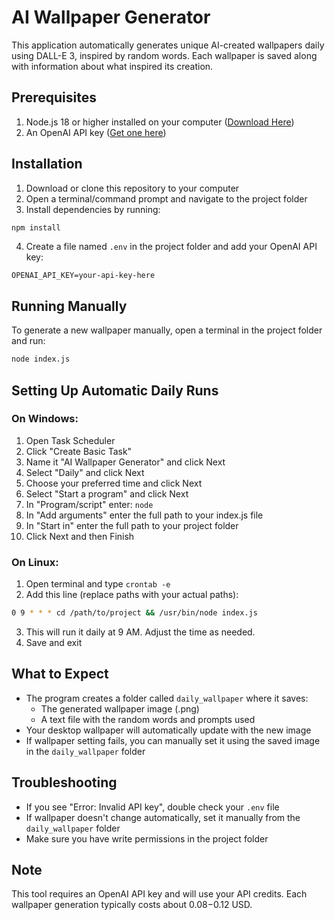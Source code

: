 # AI Wallpaper Generator

This application automatically generates unique AI-created wallpapers daily using DALL-E 3, inspired by random words. Each wallpaper is saved along with information about what inspired its creation.

## Prerequisites

1. Node.js 18 or higher installed on your computer ([Download Here](https://nodejs.org/))
2. An OpenAI API key ([Get one here](https://platform.openai.com/account/api-keys))

## Installation

1. Download or clone this repository to your computer
2. Open a terminal/command prompt and navigate to the project folder
3. Install dependencies by running:

```bash
npm install
```

4. Create a file named `.env` in the project folder and add your OpenAI API key:

```plaintext
OPENAI_API_KEY=your-api-key-here
```

## Running Manually

To generate a new wallpaper manually, open a terminal in the project folder and run:

```bash
node index.js
```

## Setting Up Automatic Daily Runs

### On Windows:

1. Open Task Scheduler
2. Click "Create Basic Task"
3. Name it "AI Wallpaper Generator" and click Next
4. Select "Daily" and click Next
5. Choose your preferred time and click Next
6. Select "Start a program" and click Next
7. In "Program/script" enter: `node`
8. In "Add arguments" enter the full path to your index.js file
9. In "Start in" enter the full path to your project folder
10. Click Next and then Finish

### On Linux:

1. Open terminal and type `crontab -e`
2. Add this line (replace paths with your actual paths):
```bash
0 9 * * * cd /path/to/project && /usr/bin/node index.js
```
3. This will run it daily at 9 AM. Adjust the time as needed.
4. Save and exit

## What to Expect

- The program creates a folder called `daily_wallpaper` where it saves:
  - The generated wallpaper image (.png)
  - A text file with the random words and prompts used
- Your desktop wallpaper will automatically update with the new image
- If wallpaper setting fails, you can manually set it using the saved image in the `daily_wallpaper` folder

## Troubleshooting

- If you see "Error: Invalid API key", double check your `.env` file
- If wallpaper doesn't change automatically, set it manually from the `daily_wallpaper` folder
- Make sure you have write permissions in the project folder

## Note

This tool requires an OpenAI API key and will use your API credits. Each wallpaper generation typically costs about $0.08-$0.12 USD.
```
